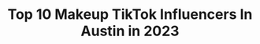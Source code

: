 ---
title: Top 10 Makeup TikTok Influencers In Austin in 2023
description: >-
  Find top makeup TikTok influencers in Austin in 2023. Most popular hashtags: #fyp #makeup #foryoupage #foryou.
platform: TikTok
hits: 127
text_top: Analyze the best TikTok profiles on inBeat.
text_bottom: Our platform has 127 TikTok influencers like this in Austin, United States for you to work with.
profiles:
  - username: "hannahstiktokaccount"
    fullname: >-
      Hannah
    bio: >-
      venmo: @hannahcat8 for the cowch funds🐮 BLM Insta/YT: @hannahcat0
    location: "United States"
    followers: 50000
    engagement: 1670
    commentsToLikes: 0.027219
    id: ck8semkkokbvp0j7810xo27m9
    verified: false
    hashtags: "#halloween, #fyp, #wewintogether, #halloweencostume"
  - username: "westcoast_kassy"
    fullname: >-
      westcoast_kassy
    bio: >-
      Artist✨ Website👇🏼 https://kassandragarcia999.wixsite.com/website
    location: "United States"
    followers: 48300
    engagement: 1356
    commentsToLikes: 0.011916
    id: ck8s6jorlktw90j78uxxlkw0u
    verified: false
    hashtags: "#fyp, #howto, #tiktokartist, #resin"
  - username: "monitoocrazy"
    fullname: >-
      Monica💗
    bio: >-
      CEO of Ayyyyyy and Marisaaaaa!✨ Mexican American 🇲🇽 Insta: Monitoocrazy Dtx🤠
    location: "United States"
    followers: 635300
    engagement: 2370
    commentsToLikes: 0.011225
    id: ck8qkrfnqiiy90j786q2x1eh7
    verified: false
    hashtags: "#candy, #snack, #foryou, #mexican"
  - username: "nitabita94"
    fullname: >-
      Nitabita94
    bio: >-
      Beauty is in the eye of the beholder IG: Nitabita94 💕
    location: "United States"
    followers: 14300
    engagement: 1842
    commentsToLikes: 0.017892
    id: ck9nidra1gs5k0j78szeq55bh
    verified: false
    hashtags: "#fyp, #60s, #hairtutorial, #hair"
  - username: "ashhthedancerrr"
    fullname: >-
      ✨🌴ASHLEY 🌴✨
    bio: >-
      💘Austin James 💘 venmo: ashleyy-Francis P.O BOX 678840 Orlando FL 32867
    location: "United States"
    followers: 22800
    engagement: 1334
    commentsToLikes: 0.063106
    id: ckcczrr2wz5fy0j23q752udsy
    verified: false
    hashtags: "#wewintogether, #militarygf, #unwrapthedeals, #disneyworld"
  - username: "josigreen"
    fullname: >-
      Josi Green
    bio: >-
      Any pronouns are fine Links in bio❤️ P.O.Box 170046 Austin Tx 78717 Engaged💍
    location: "United States"
    followers: 517100
    engagement: 1824
    commentsToLikes: 0.015882
    id: ck8kkd50eyqg10j78rn266xx2
    verified: false
    hashtags: "#pastelgoth, #bobsburgers, #trending, #duet"
  - username: "sassystephxoxo"
    fullname: >-
      sassystephxoxo
    bio: >-
      Polyamorous ❤ Bisexual ❤ Hair and makeup artist ❤ Fur Mama
    location: "United States"
    followers: 52300
    engagement: 603
    commentsToLikes: 0.020029
    id: ckc7pccfpv2a90j233pfhd47e
    verified: false
    hashtags: "#ethicalnonmonagomy, #polyamory, #adult, #duet"
  - username: "amykristine27"
    fullname: >-
      AmyKristine
    bio: >-
      Austin, Texas 🤘🏼🖤 📧 amyfaubion@icloud.com
    location: "United States"
    followers: 13100
    engagement: 621
    commentsToLikes: 0.051960
    id: ck9k2n6dll0e40j78ez8l5xog
    verified: false
    hashtags: "#horrortok, #texas, #halloween, #winter"
  - username: "kendallwannabejenner"
    fullname: >-
      Kendall
    bio: >-
      23, Austin, Tx Idk, it’s just me.... cheers!! Instagram - kendallegray
    location: "United States"
    followers: 2818
    engagement: 246
    commentsToLikes: 0.046670
    id: ckcvjxpt3xjub0j2362mhqpen
    verified: false
    hashtags: "#boredathome, #xyzbca, #foryoupage, #viral"
  - username: "abbywrenartistry"
    fullname: >-
      abbywrenartistry
    bio: >-
      Pro Makeup Artist + Digital Creator 💥 Alopecia Baldy 👽
    location: "United States"
    followers: 103700
    engagement: 1666
    commentsToLikes: 0.020575
    id: ckbbodup4ccqh0j23iutrhgc8
    verified: false
    hashtags: "#halloween2020, #halloweenmakeup, #ghostmode, #halloweenideas"
---